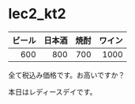 # lec2_kt2

|ビール|日本酒|焼酎|ワイン|
|--:|--:|--:|--:|
|600|800|700|1000|

全て税込み価格です。お高いですか？

本日はレディースデイです。

